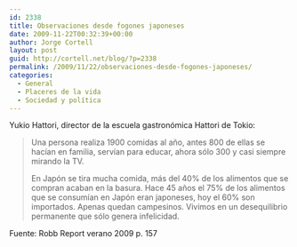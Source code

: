 ```yaml
---
id: 2338
title: Observaciones desde fogones japoneses
date: 2009-11-22T00:32:39+00:00
author: Jorge Cortell
layout: post
guid: http://cortell.net/blog/?p=2338
permalink: /2009/11/22/observaciones-desde-fogones-japoneses/
categories:
  - General
  - Placeres de la vida
  - Sociedad y polí­tica
---
```

Yukio Hattori, director de la escuela gastronómica Hattori de Tokio:

> Una persona realiza 1900 comidas al año, antes 800 de ellas se hacían en familia, servían para educar, ahora sólo 300 y casi siempre mirando la TV.
> 
> En Japón se tira mucha comida, más del 40% de los alimentos que se compran acaban en la basura. Hace 45 años el 75% de los alimentos que se consumían en Japón eran japoneses, hoy el 60% son importados. Apenas quedan campesinos. Vivimos en un desequilibrio permanente que sólo genera infelicidad.

Fuente: Robb Report verano 2009 p. 157
